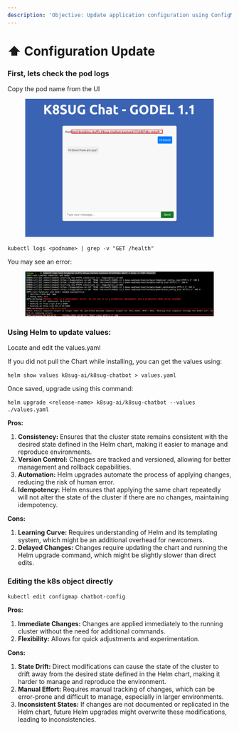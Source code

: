 ```yaml
---
description: 'Objective: Update application configuration using ConfigMaps.'
---
```


# ⬆️ Configuration Update

### First, lets check the pod logs

Copy  the pod name from the UI

<figure><img src="../.gitbook/assets/image (18).png" alt=""><figcaption></figcaption></figure>

```
kubectl logs <podname> | grep -v "GET /health"
```

You may see an error:

<figure><img src="../.gitbook/assets/image (19).png" alt=""><figcaption></figcaption></figure>

### Using Helm to update values:

Locate and edit the values.yaml&#x20;

If you did not pull the Chart while installing, you can get the values using:

```
helm show values k8sug-ai/k8sug-chatbot > values.yaml
```

Once saved, upgrade using this command:

```
helm upgrade <release-name> k8sug-ai/k8sug-chatbot --values ./values.yaml
```

**Pros:**

1. **Consistency:** Ensures that the cluster state remains consistent with the desired state defined in the Helm chart, making it easier to manage and reproduce environments.
2. **Version Control:** Changes are tracked and versioned, allowing for better management and rollback capabilities.
3. **Automation:** Helm upgrades automate the process of applying changes, reducing the risk of human error.
4. **Idempotency:** Helm ensures that applying the same chart repeatedly will not alter the state of the cluster if there are no changes, maintaining idempotency.

**Cons:**

1. **Learning Curve:** Requires understanding of Helm and its templating system, which might be an additional overhead for newcomers.
2. **Delayed Changes:** Changes require updating the chart and running the Helm upgrade command, which might be slightly slower than direct edits.



### Editing the k8s object directly

```
kubectl edit configmap chatbot-config
```

**Pros:**

1. **Immediate Changes:** Changes are applied immediately to the running cluster without the need for additional commands.
2. **Flexibility:** Allows for quick adjustments and experimentation.

**Cons:**

1. **State Drift:** Direct modifications can cause the state of the cluster to drift away from the desired state defined in the Helm chart, making it harder to manage and reproduce the environment.
2. **Manual Effort:** Requires manual tracking of changes, which can be error-prone and difficult to manage, especially in larger environments.
3. **Inconsistent States:** If changes are not documented or replicated in the Helm chart, future Helm upgrades might overwrite these modifications, leading to inconsistencies.

